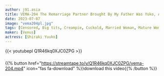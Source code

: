 ```yaml
---
author: j91.asia
title: VEMA-204 The Remarriage Partner Brought By My Father Was Yuko, A Nurse I Admired While I Was In The Hospital. Jealous Erection Creampie Sex Yuko Shiraki
date: 2023-07-07
image: "vema204pl.jpg"
tags: [Censored, Big tits, Creampie, Cuckold, Married Woman, Mature Woman, Solowork]
maker: [Venus]
actress: [Shiraki Yuuko]
---
```



{{< youtubepl Q1R46kq0XJC0ZPG >}}
###

{{% button href="https://streamtape.to/v/Q1R46kq0XJC0ZPG/vema-204.mp4" icon="fas fa-download" %}}download this video{{% /button %}}

